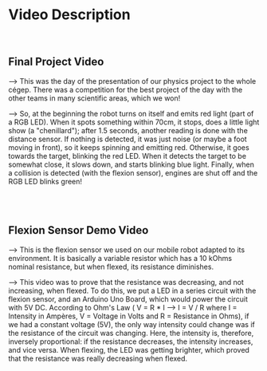 Video Description
=================

<br>

 Final Project Video
 -------------------

--> This was the day of the presentation of our physics project to the whole cégep. There was a competition for the best project of the day with the other teams in many scientific areas, which we won! 

--> So, at the beginning the robot turns on itself and emits red light (part of a RGB LED). When it spots something within 70cm, it stops, does a little light show (a "chenillard"); after 1.5 seconds, another reading is done with the distance sensor. If nothing is detected, it was just noise (or maybe a foot moving in front), so it keeps spinning and emitting red. Otherwise, it goes towards the target, blinking the red LED. When it detects the target to be somewhat close, it slows down, and starts blinking blue light. Finally, when a collision is detected (with the flexion sensor), engines are shut off and the RGB LED blinks green!

<br><br>



 Flexion Sensor Demo Video
 -------------------------

--> This is the flexion sensor we used on our mobile robot adapted to its environment. It is basically a variable resistor which has a 10 kOhms nominal resistance, but when flexed, its resistance diminishes.

--> This video was to prove that the resistance was decreasing, and not increasing, when flexed. To do this, we put a LED in a series circuit with the flexion sensor, and an Arduino Uno Board, which would power the circuit with 5V DC. According to Ohm's Law ( V = R * I --> I = V / R where I = Intensity in Ampères, V = Voltage in Volts and R = Resistance in Ohms), if we had a constant voltage (5V), the only way intensity could change was if the resistance of the circuit was changing. Here, the intensity is, therefore, inversely proportional: if the resistance decreases, the intensity increases, and vice versa. When flexing, the LED was getting brighter, which proved that the resistance was really decreasing when flexed.
